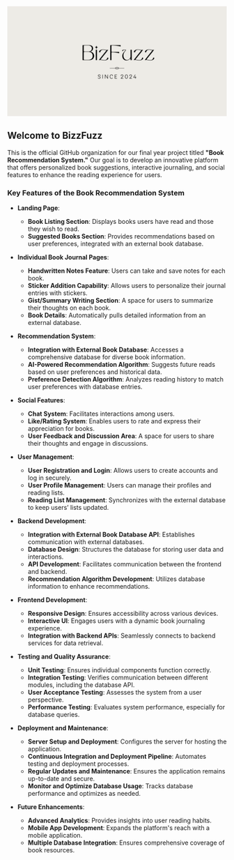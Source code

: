 ![BizzFuzz Banner](https://github.com/BizFuzz/.github/blob/main/profile/Cream%20Black%20Minimalist%20Art%20Deco%20Wedding%20Banner.png)
## Welcome to BizzFuzz

This is the official GitHub organization for our final year project titled **"Book Recommendation System."** Our goal is to develop an innovative platform that offers personalized book suggestions, interactive journaling, and social features to enhance the reading experience for users.

### Key Features of the Book Recommendation System
- **Landing Page**: 
  - **Book Listing Section**: Displays books users have read and those they wish to read.
  - **Suggested Books Section**: Provides recommendations based on user preferences, integrated with an external book database.

- **Individual Book Journal Pages**: 
  - **Handwritten Notes Feature**: Users can take and save notes for each book.
  - **Sticker Addition Capability**: Allows users to personalize their journal entries with stickers.
  - **Gist/Summary Writing Section**: A space for users to summarize their thoughts on each book.
  - **Book Details**: Automatically pulls detailed information from an external database.

- **Recommendation System**: 
  - **Integration with External Book Database**: Accesses a comprehensive database for diverse book information.
  - **AI-Powered Recommendation Algorithm**: Suggests future reads based on user preferences and historical data.
  - **Preference Detection Algorithm**: Analyzes reading history to match user preferences with database entries.

- **Social Features**: 
  - **Chat System**: Facilitates interactions among users.
  - **Like/Rating System**: Enables users to rate and express their appreciation for books.
  - **User Feedback and Discussion Area**: A space for users to share their thoughts and engage in discussions.

- **User Management**: 
  - **User Registration and Login**: Allows users to create accounts and log in securely.
  - **User Profile Management**: Users can manage their profiles and reading lists.
  - **Reading List Management**: Synchronizes with the external database to keep users’ lists updated.

- **Backend Development**: 
  - **Integration with External Book Database API**: Establishes communication with external databases.
  - **Database Design**: Structures the database for storing user data and interactions.
  - **API Development**: Facilitates communication between the frontend and backend.
  - **Recommendation Algorithm Development**: Utilizes database information to enhance recommendations.

- **Frontend Development**: 
  - **Responsive Design**: Ensures accessibility across various devices.
  - **Interactive UI**: Engages users with a dynamic book journaling experience.
  - **Integration with Backend APIs**: Seamlessly connects to backend services for data retrieval.

- **Testing and Quality Assurance**: 
  - **Unit Testing**: Ensures individual components function correctly.
  - **Integration Testing**: Verifies communication between different modules, including the database API.
  - **User Acceptance Testing**: Assesses the system from a user perspective.
  - **Performance Testing**: Evaluates system performance, especially for database queries.

- **Deployment and Maintenance**: 
  - **Server Setup and Deployment**: Configures the server for hosting the application.
  - **Continuous Integration and Deployment Pipeline**: Automates testing and deployment processes.
  - **Regular Updates and Maintenance**: Ensures the application remains up-to-date and secure.
  - **Monitor and Optimize Database Usage**: Tracks database performance and optimizes as needed.

- **Future Enhancements**: 
  - **Advanced Analytics**: Provides insights into user reading habits.
  - **Mobile App Development**: Expands the platform's reach with a mobile application.
  - **Multiple Database Integration**: Ensures comprehensive coverage of book resources.


